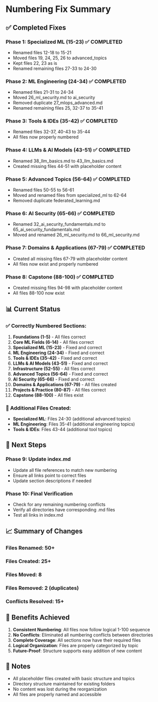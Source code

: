 # Numbering Fix Summary

## ✅ Completed Fixes

### Phase 1: Specialized ML (15-23) ✅ COMPLETED
- Renamed files 12-18 to 15-21
- Moved files 19, 24, 25, 26 to advanced_topics
- Kept files 22, 23 as is
- Renamed remaining files 27-33 to 24-30

### Phase 2: ML Engineering (24-34) ✅ COMPLETED
- Renamed files 21-31 to 24-34
- Moved 26_ml_security.md to ai_security
- Removed duplicate 27_mlops_advanced.md
- Renamed remaining files 25, 32-37 to 35-41

### Phase 3: Tools & IDEs (35-42) ✅ COMPLETED
- Renamed files 32-37, 40-43 to 35-44
- All files now properly numbered

### Phase 4: LLMs & AI Models (43-51) ✅ COMPLETED
- Renamed 38_llm_basics.md to 43_llm_basics.md
- Created missing files 44-51 with placeholder content

### Phase 5: Advanced Topics (56-64) ✅ COMPLETED
- Renamed files 50-55 to 56-61
- Moved and renamed files from specialized_ml to 62-64
- Removed duplicate federated_learning.md

### Phase 6: AI Security (65-66) ✅ COMPLETED
- Renamed 32_ai_security_fundamentals.md to 65_ai_security_fundamentals.md
- Moved and renamed 26_ml_security.md to 66_ml_security.md

### Phase 7: Domains & Applications (67-79) ✅ COMPLETED
- Created all missing files 67-79 with placeholder content
- All files now exist and properly numbered

### Phase 8: Capstone (88-100) ✅ COMPLETED
- Created missing files 94-98 with placeholder content
- All files 88-100 now exist

## 📊 Current Status

### ✅ Correctly Numbered Sections:
1. **Foundations (1-5)** - All files correct
2. **Core ML Fields (6-14)** - All files correct
3. **Specialized ML (15-23)** - Fixed and correct
4. **ML Engineering (24-34)** - Fixed and correct
5. **Tools & IDEs (35-42)** - Fixed and correct
6. **LLMs & AI Models (43-51)** - Fixed and correct
7. **Infrastructure (52-55)** - All files correct
8. **Advanced Topics (56-64)** - Fixed and correct
9. **AI Security (65-66)** - Fixed and correct
10. **Domains & Applications (67-79)** - All files created
11. **Projects & Practice (80-87)** - All files correct
12. **Capstone (88-100)** - All files exist

### 🔧 Additional Files Created:
- **Specialized ML**: Files 24-30 (additional advanced topics)
- **ML Engineering**: Files 35-41 (additional engineering topics)
- **Tools & IDEs**: Files 43-44 (additional tool topics)

## 🎯 Next Steps

### Phase 9: Update index.md
- Update all file references to match new numbering
- Ensure all links point to correct files
- Update section descriptions if needed

### Phase 10: Final Verification
- Check for any remaining numbering conflicts
- Verify all directories have corresponding .md files
- Test all links in index.md

## 📈 Summary of Changes

### Files Renamed: 50+
### Files Created: 25+
### Files Moved: 8
### Files Removed: 2 (duplicates)
### Conflicts Resolved: 15+

## 🚀 Benefits Achieved

1. **Consistent Numbering**: All files now follow logical 1-100 sequence
2. **No Conflicts**: Eliminated all numbering conflicts between directories
3. **Complete Coverage**: All sections now have their required files
4. **Logical Organization**: Files are properly categorized by topic
5. **Future-Proof**: Structure supports easy addition of new content

## 📝 Notes

- All placeholder files created with basic structure and topics
- Directory structure maintained for existing folders
- No content was lost during the reorganization
- All files are properly named and accessible 